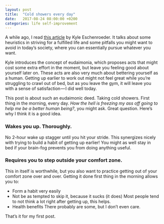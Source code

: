 ```yaml
---
layout: post
title:  "Cold showers every day"
date:   2017-08-24 08:00:00 +0200
categories: life self-improvement
---
```


A while ago, I read [this article](http://www.kyleschen.com/2017/04/11/what-do-you-want-to-want/) by Kyle Eschenroeder. It talks about some heuristics in striving for a fulfilled life and some pitfalls you might want to avoid in today’s society, where you can essentially pursue whatever you want.

Kyle introduces the concept of eudaimonia, which proposes acts that might cost some extra effort in the moment, but leave you feeling good about yourself later on. These acts are also very much about bettering yourself as a human. Getting up earlier to work out might not feel great while you’re struggling to crawl out of bed, but as you leave the gym, it will leave you with a sense of satisfaction — I did well today.

This post is about such an eudaimonic deed. Taking cold showers. First thing in the morning, every day. _How the hell is freezing my ass off going to help me be a better human being?_, you might ask. Great question. Here’s why I think it is a good idea.

### Wakes you up. Thoroughly.

No 2-hour wake up stagger until you hit your stride. This synergizes nicely with trying to build a habit of getting up earlier! You might as well stay in bed if your brain-fog prevents you from doing anything useful.

### Requires you to step outside your comfort zone.

This in itself is worthwhile, but you also want to practice getting out of your comfort zone over and over.
Getting it done first thing in the morning allows you to:

-   Form a habit very easily
-   Not be as tempted to skip it, because it sucks (it does)
    Most people tend to not think a lot right after getting up, this helps.
-   Health benefits
    There probably are some, but I don’t even care.

That’s it for my first post.
